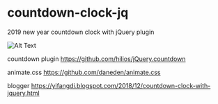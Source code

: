 # countdown-clock-jq
2019 new year countdown clock with jQuery plugin


![Alt Text](https://media.giphy.com/media/5b9e0NdX8H7fW2MBhW/giphy.gif)

countdown plugin https://github.com/hilios/jQuery.countdown

animate.css https://github.com/daneden/animate.css

blogger https://yifangdi.blogspot.com/2018/12/countdown-clock-with-jquery.html

